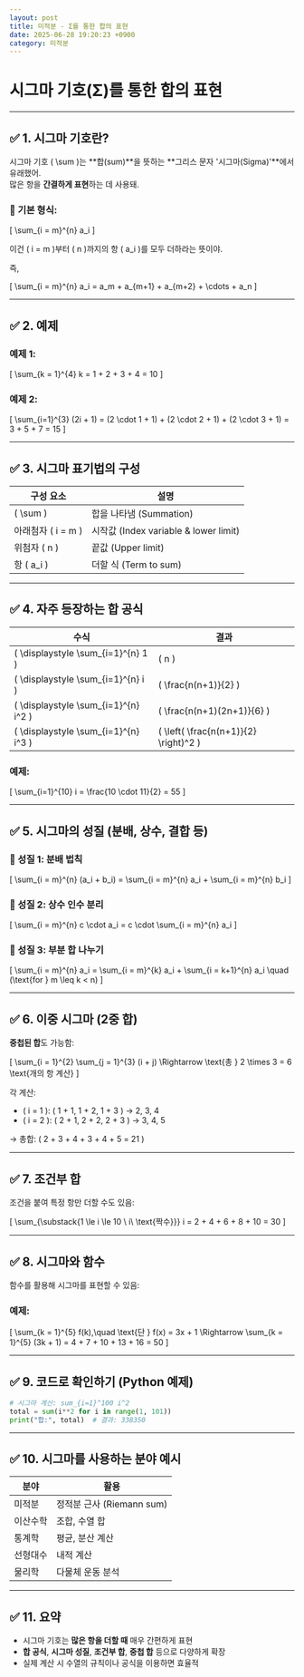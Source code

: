```yaml
---
layout: post
title: 미적분 - Σ를 통한 합의 표현
date: 2025-06-28 19:20:23 +0900
category: 미적분
---
```

# 시그마 기호(Σ)를 통한 합의 표현

---

## ✅ 1. 시그마 기호란?

시그마 기호 \( \sum \)는 **합(sum)**을 뜻하는 **그리스 문자 '시그마(Sigma)'**에서 유래했어.  
많은 항을 **간결하게 표현**하는 데 사용돼.

### 📌 기본 형식:

\[
\sum_{i = m}^{n} a_i
\]

이건 \( i = m \)부터 \( n \)까지의 항 \( a_i \)를 모두 더하라는 뜻이야.

즉,

\[
\sum_{i = m}^{n} a_i = a_m + a_{m+1} + a_{m+2} + \cdots + a_n
\]

---

## ✅ 2. 예제

### 예제 1:

\[
\sum_{k = 1}^{4} k = 1 + 2 + 3 + 4 = 10
\]

### 예제 2:

\[
\sum_{i=1}^{3} (2i + 1) = (2 \cdot 1 + 1) + (2 \cdot 2 + 1) + (2 \cdot 3 + 1) = 3 + 5 + 7 = 15
\]

---

## ✅ 3. 시그마 표기법의 구성

| 구성 요소 | 설명 |
|------------|------|
| \( \sum \) | 합을 나타냄 (Summation) |
| 아래첨자 \( i = m \) | 시작값 (Index variable & lower limit) |
| 위첨자 \( n \) | 끝값 (Upper limit) |
| 항 \( a_i \) | 더할 식 (Term to sum) |

---

## ✅ 4. 자주 등장하는 합 공식

| 수식 | 결과 |
|------|------|
| \( \displaystyle \sum_{i=1}^{n} 1 \) | \( n \) |
| \( \displaystyle \sum_{i=1}^{n} i \) | \( \frac{n(n+1)}{2} \) |
| \( \displaystyle \sum_{i=1}^{n} i^2 \) | \( \frac{n(n+1)(2n+1)}{6} \) |
| \( \displaystyle \sum_{i=1}^{n} i^3 \) | \( \left( \frac{n(n+1)}{2} \right)^2 \) |

### 예제:

\[
\sum_{i=1}^{10} i = \frac{10 \cdot 11}{2} = 55
\]

---

## ✅ 5. 시그마의 성질 (분배, 상수, 결합 등)

### 📌 성질 1: 분배 법칙

\[
\sum_{i = m}^{n} (a_i + b_i) = \sum_{i = m}^{n} a_i + \sum_{i = m}^{n} b_i
\]

### 📌 성질 2: 상수 인수 분리

\[
\sum_{i = m}^{n} c \cdot a_i = c \cdot \sum_{i = m}^{n} a_i
\]

### 📌 성질 3: 부분 합 나누기

\[
\sum_{i = m}^{n} a_i = \sum_{i = m}^{k} a_i + \sum_{i = k+1}^{n} a_i
\quad (\text{for } m \leq k < n)
\]

---

## ✅ 6. 이중 시그마 (2중 합)

**중첩된 합**도 가능함:

\[
\sum_{i = 1}^{2} \sum_{j = 1}^{3} (i + j)
\Rightarrow \text{총 } 2 \times 3 = 6 \text{개의 항 계산}
\]

각 계산:

- \( i = 1 \): \( 1 + 1, 1 + 2, 1 + 3 \) → 2, 3, 4
- \( i = 2 \): \( 2 + 1, 2 + 2, 2 + 3 \) → 3, 4, 5

→ 총합: \( 2 + 3 + 4 + 3 + 4 + 5 = 21 \)

---

## ✅ 7. 조건부 합

조건을 붙여 특정 항만 더할 수도 있음:

\[
\sum_{\substack{1 \le i \le 10 \\ i\ \text{짝수}}} i = 2 + 4 + 6 + 8 + 10 = 30
\]

---

## ✅ 8. 시그마와 함수

함수를 활용해 시그마를 표현할 수 있음:

### 예제:

\[
\sum_{k = 1}^{5} f(k),\quad \text{단 } f(x) = 3x + 1
\Rightarrow \sum_{k = 1}^{5} (3k + 1) = 4 + 7 + 10 + 13 + 16 = 50
\]

---

## ✅ 9. 코드로 확인하기 (Python 예제)

```python
# 시그마 계산: sum_{i=1}^100 i^2
total = sum(i**2 for i in range(1, 101))
print("합:", total)  # 결과: 338350
```

---

## ✅ 10. 시그마를 사용하는 분야 예시

| 분야 | 활용 |
|------|------|
| 미적분 | 정적분 근사 (Riemann sum) |
| 이산수학 | 조합, 수열 합 |
| 통계학 | 평균, 분산 계산 |
| 선형대수 | 내적 계산 |
| 물리학 | 다물체 운동 분석 |

---

## ✅ 11. 요약

- 시그마 기호는 **많은 항을 더할 때** 매우 간편하게 표현
- **합 공식**, **시그마 성질**, **조건부 합**, **중첩 합** 등으로 다양하게 확장
- 실제 계산 시 수열의 규칙이나 공식을 이용하면 효율적